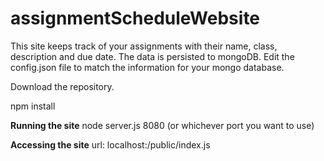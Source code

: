 # assignmentScheduleWebsite

This site keeps track of your assignments with their name, class, description and due date. The data is persisted to mongoDB. Edit the config.json file to match the information for your mongo database.

Download the repository.

npm install

**Running the site**
node server.js 8080 (or whichever port you want to use)

**Accessing the site**
url: localhost:<port>/public/index.js

